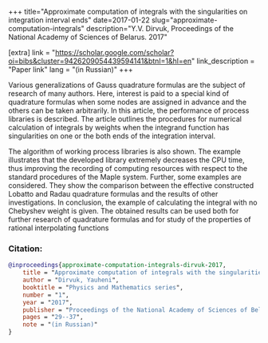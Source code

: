 +++
title="Approximate computation of integrals with the singularities on integration interval ends"
date=2017-01-22
slug="approximate-computation-integrals"
description="Y.V. Dirvuk, Proceedings of the National Academy of Sciences of Belarus. 2017"

[extra]
link = "https://scholar.google.com/scholar?oi=bibs&cluster=9426209054439594141&btnI=1&hl=en"
link_description = "Paper link"
lang = "(in Russian)"
+++

Various generalizations of Gauss quadrature formulas are the subject of research of many authors. Here, interest is paid
to a special kind of quadrature formulas when some nodes are assigned in advance and the others can be taken arbitrarily. In
this article, the performance of process libraries is described. The article outlines the procedures for numerical calculation of
integrals by weights when the integrand function has singularities on one or the both ends of
the integration interval. 
<!-- more -->
The algorithm of working process libraries is also shown. The example illustrates that the developed
library extremely decreases the CPU time, thus improving the recording of computing resources with respect to the standard
procedures of the Maple system. Further, some examples are considered. They show the comparison between the effective
constructed Lobatto and Radau quadrature formulas and the results of other investigations. In conclusion, the example of
calculating the integral with no Chebyshev weight is given. The obtained results can be used both for further research of
quadrature formulas and for study of the properties of rational interpolating functions


### Citation:
```bibtex
@inproceedings{approximate-computation-integrals-dirvuk-2017,
    title = "Approximate computation of integrals with the singularities on integration interval ends",
    author = "Dirvuk, Yauheni",
    booktitle = "Physics and Mathematics series",
    number = "1",
    year = "2017",
    publisher = "Proceedings of the National Academy of Sciences of Belarus",
    pages = "29--37",
    note = "(in Russian)"
}
```
